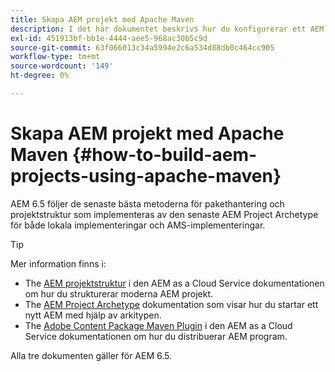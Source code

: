 ```yaml
---
title: Skapa AEM projekt med Apache Maven
description: I det här dokumentet beskrivs hur du konfigurerar ett AEM baserat på Apache Maven
exl-id: 451913bf-bb1e-4444-aee5-968ac30b5c9d
source-git-commit: 63f066013c34a5994e2c6a534d88db0c464cc905
workflow-type: tm+mt
source-wordcount: '149'
ht-degree: 0%

---
```


# Skapa AEM projekt med Apache Maven {#how-to-build-aem-projects-using-apache-maven}

AEM 6.5 följer de senaste bästa metoderna för pakethantering och projektstruktur som implementeras av den senaste AEM Project Archetype för både lokala implementeringar och AMS-implementeringar.

>[!TIP]
>
>Mer information finns i:
>
>* The [AEM projektstruktur](https://experienceleague.adobe.com/docs/experience-manager-cloud-service/implementing/developing/aem-project-content-package-structure.html) i den AEM as a Cloud Service dokumentationen om hur du strukturerar moderna AEM projekt.
>* The [AEM Project Archetype](https://experienceleague.adobe.com/docs/experience-manager-core-components/using/developing/archetype/overview.html) dokumentation som visar hur du startar ett nytt AEM med hjälp av arkitypen.
>* The [Adobe Content Package Maven Plugin](https://experienceleague.adobe.com/docs/experience-manager-cloud-service/implementing/developer-tools/maven-plugin.html?lang=en#developer-tools) i den AEM as a Cloud Service dokumentationen om hur du distribuerar AEM program.
>
>Alla tre dokumenten gäller för AEM 6.5.
